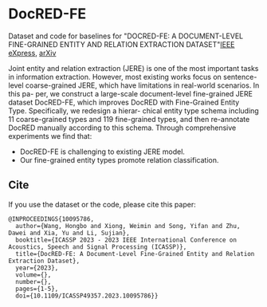 # DocRED-FE
Dataset and code for baselines for "DOCRED-FE: A DOCUMENT-LEVEL FINE-GRAINED ENTITY AND RELATION EXTRACTION DATASET"[IEEE eXpress](https://ieeexplore.ieee.org/document/10095786), [arXiv](https://arxiv.org/abs/2303.11141)

Joint entity and relation extraction (JERE) is one of the most
important tasks in information extraction. However, most
existing works focus on sentence-level coarse-grained JERE,
which have limitations in real-world scenarios. In this pa-
per, we construct a large-scale document-level fine-grained
JERE dataset DocRED-FE, which improves DocRED with
Fine-Grained Entity Type. Specifically, we redesign a hierar-
chical entity type schema including 11 coarse-grained types
and 119 fine-grained types, and then re-annotate DocRED
manually according to this schema. Through comprehensive
experiments we find that:

+ DocRED-FE is challenging to existing JERE model.
+ Our fine-grained entity types promote relation classification.

## Cite
If you use the dataset or the code, please cite this paper:
```
@INPROCEEDINGS{10095786,
  author={Wang, Hongbo and Xiong, Weimin and Song, Yifan and Zhu, Dawei and Xia, Yu and Li, Sujian},
  booktitle={ICASSP 2023 - 2023 IEEE International Conference on Acoustics, Speech and Signal Processing (ICASSP)}, 
  title={DocRED-FE: A Document-Level Fine-Grained Entity and Relation Extraction Dataset}, 
  year={2023},
  volume={},
  number={},
  pages={1-5},
  doi={10.1109/ICASSP49357.2023.10095786}}

```
